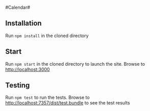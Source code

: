 #Calendar#
## Installation ##
Run `npm install` in the cloned directory

## Start ##
Run `npm start` in the cloned directory to launch the site. Browse to [http://localhost:3000](http://localhost:3000)

## Testing ##
Run `npm test` to run the tests. Browse to [http://localhost:7357/dist/test.bundle](http://localhost:7357/dist/test.bundle) to see the test results